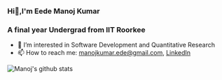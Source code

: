 ###                                             Hi👋,I'm Eede Manoj Kumar
###                                 A final year Undergrad from IIT Roorkee

<!--
**Manoj4689/Manoj4689** is a ✨ _special_ ✨ repository because its `README.md` (this file) appears on your GitHub profile.
-->

- 🔭 I’m interested in Software Development and Quantitative Research
- 📫 How to reach me: [manojkumar.ede@gmail.com](mailto:manojkumar.ede@gmail.com), [LinkedIn](https://www.linkedin.com/in/e-manoj-kumar-603003193/)


 ![Manoj's github stats](https://github-readme-stats.vercel.app/api?username=Manoj4689)

 


